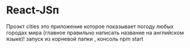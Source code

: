 # React-JSп
Проэкт  cities  это приложение которое показывает  погоду любых городах мира  (главное правильно написать название на английском языке)!
запуск из  корневой  папки  , консоль  npm start
